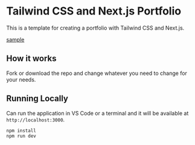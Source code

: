 # Tailwind CSS and Next.js Portfolio

This is a template for creating a portfolio with Tailwind CSS and Next.js.

[sample](canvas.png)

## How it works

Fork or download the repo and change whatever you need to change for your needs.

## Running Locally

Can run the application in VS Code or a terminal and it will be available at `http://localhost:3000`.

```bash
npm install
npm run dev
```

